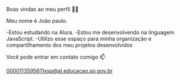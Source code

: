 Boas vindas ao meu perfil 💙💙

Meu nome é João paulo.

-Estou estudando na Alura.
-Estou me desenvolvendo na linguagem JavaScript.
-Utilizo esse espaço para minha organização e compartilhamento dos meu projetos desenvolvidos

Você pode entrar em contato comigo 📫

0000113595611xsp@al.educacao.sp.gov.br


